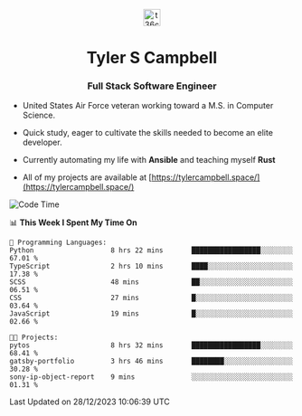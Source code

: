 <p align="center">
<a href="https://www.linkedin.com/in/t36campbell" target="blank"><img align="center" src="https://ik.imagekit.io/t36campbell/Portfolio/linkedin.png.original_m8bbGgPh6.png" alt="t36campbell" height="30" width="30" /></a>
</p>
<h1 align="center">Tyler S Campbell</h1>
<h3 align="center">Full Stack Software Engineer</h3>

* United States Air Force veteran working toward a M.S. in Computer Science.

* Quick study, eager to cultivate the skills needed to become an elite developer.

* Currently automating my life with **Ansible** and teaching myself **Rust**

* All of my projects are available at [https://tylercampbell.space/](https://tylercampbell.space/)

<!--START_SECTION:waka-->
![Code Time](http://img.shields.io/badge/Code%20Time-3%2C068%20hrs%2028%20mins-blue)

📊 **This Week I Spent My Time On** 

```text
💬 Programming Languages: 
Python                   8 hrs 22 mins       █████████████████░░░░░░░░   67.01 % 
TypeScript               2 hrs 10 mins       ████░░░░░░░░░░░░░░░░░░░░░   17.38 % 
SCSS                     48 mins             ██░░░░░░░░░░░░░░░░░░░░░░░   06.51 % 
CSS                      27 mins             █░░░░░░░░░░░░░░░░░░░░░░░░   03.64 % 
JavaScript               19 mins             █░░░░░░░░░░░░░░░░░░░░░░░░   02.66 % 

🐱‍💻 Projects: 
pytos                    8 hrs 32 mins       █████████████████░░░░░░░░   68.41 % 
gatsby-portfolio         3 hrs 46 mins       ████████░░░░░░░░░░░░░░░░░   30.28 % 
sony-ip-object-report    9 mins              ░░░░░░░░░░░░░░░░░░░░░░░░░   01.31 % 
```


 Last Updated on 28/12/2023 10:06:39 UTC
<!--END_SECTION:waka-->
